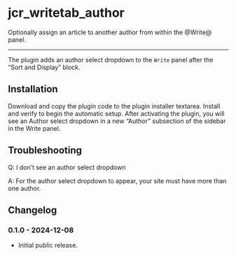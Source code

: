 # jcr_writetab_author

Optionally assign an article to another author from within the @Write@ panel.

---

The plugin adds an author select dropdown to the `Write` panel after the “Sort and Display” block.

## Installation

Download and copy the plugin code to the plugin installer textarea. Install and verify to begin the automatic setup. After activating the plugin, you will see an Author select dropdown in a new “Author” subsection of the sidebar in the Write panel.

## Troubleshooting

Q: I don’t see an author select dropdown

A: For the author select dropdown to appear, your site must have more than one author.

## Changelog

### 0.1.0 - 2024-12-08

- Initial public release.
